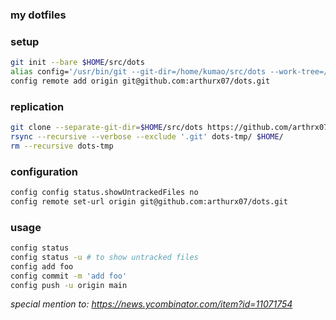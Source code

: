 ### my dotfiles

### setup
```sh
git init --bare $HOME/src/dots
alias config='/usr/bin/git --git-dir=/home/kumao/src/dots --work-tree=/home/kumao'
config remote add origin git@github.com:arthurx07/dots.git
```

### replication
```sh
git clone --separate-git-dir=$HOME/src/dots https://github.com/arthrx07/dots.git dots-tmp
rsync --recursive --verbose --exclude '.git' dots-tmp/ $HOME/
rm --recursive dots-tmp
```

### configuration
```sh
config config status.showUntrackedFiles no
config remote set-url origin git@github.com:arthurx07/dots.git
```

### usage
```sh
config status
config status -u # to show untracked files
config add foo
config commit -m 'add foo'
config push -u origin main
```

*special mention to: https://news.ycombinator.com/item?id=11071754*
